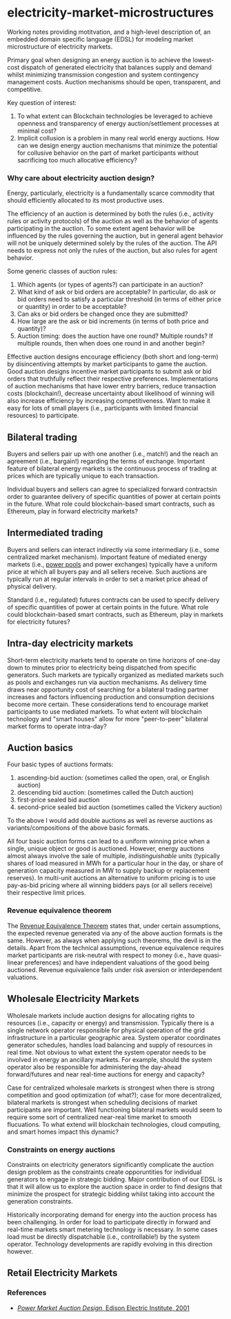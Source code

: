 # electricity-market-microstructures
Working notes providing motitvation, and a high-level description of, an embedded domain specific language (EDSL) for modeling market microstructure of electricity markets.

Primary goal when designing an energy auction is to achieve the lowest-cost dispatch of generated electricity that balances supply and demand whilst minimizing transmission congestion and system contingency management costs. Auction mechanisms should be open, transparent, and competitive. 

Key question of interest:

1. To what extent can Blockchain technologies be leveraged to achieve openness and transparency of energy auction/settlement processes at minimal cost?  
2. Implicit collusion is a problem in many real world energy auctions.  How can we design energy auction mechanisms that minimize the potential for collusive behavior on the part of market participants without sacrificing too much allocative efficiency?

### Why care about electricity auction design?
Energy, particularly, electricity is a fundamentally scarce commodity that should efficiently allocated to its most productive uses.

The efficiency of an auction is determined by both the rules (i.e., activity rules or activity protocols) of the auction as well as the behavior of agents participating in the auction. To some extent agent behavior will be influenced by the rules governing the auction, but in general agent behavior will not be uniquely determined solely by the rules of the auction.  The API needs to express not only the rules of the auction, but also rules for agent behavior.

Some generic classes of auction rules:

1. Which agents (or types of agents?) can participate in an auction?
2. What kind of ask or bid orders are acceptable? In particular, do ask or bid orders need to satisfy a particular threshold (in terms of either price or quantity) in order to be acceptable?
3. Can aks or bid orders be changed once they are submitted?
4. How large are the ask or bid increments (in terms of both price and quantity)?
5. Auction timing: does the auction have one round? Multiple rounds? If multiple rounds, then when does one round in and another begin?

Effective auction designs encourage efficiency (both short and long-term) by disincentiving attempts by market participants to game the auction.  Good auction designs incentive market participants to submit ask or bid orders that truthfully reflect their respective preferences. Implementations of auction mechanisms that have lower entry barriers, reduce transaction costs (blockchain!), decrease uncertainty about likelihood of winning will also increase efficiency by increasing competitiveness.  Want to make it easy for lots of small players (i.e., participants with limited financial resources) to participate.

## Bilateral trading
Buyers and sellers pair up with one another (i.e., match!) and the reach an agreement (i.e., bargain!) regarding the terms of exchange. Important feature of bilateral energy markets is the continuous process of trading at prices which are typically unique to each transaction.

Individual buyers and sellers can agree to specialized forward contractsin order to guarantee delivery of specific quantities of power at certain points in the future. What role could blockchain-based smart contracts, such as Ethereum, play in forward electricity markets?

## Intermediated trading
Buyers and sellers can interact indirectly via some intermediary (i.e., some centralized market mechanism). Important feature of mediated energy markets (i.e., [power pools](https://en.wikipedia.org/wiki/Power_pool) and power exchanges) typically have a uniform price at which all buyers pay and all sellers receive.  Such auctions are typically run at regular intervals in order to set a market price ahead of physical delivery.

Standard (i.e., regulated) futures contracts can be used to specify delivery of specific quantities of power at certain points in the future. What role could blockchain-based smart contracts, such as Ethereum, play in markets for electricity futures?

## Intra-day electricity markets
Short-term electricity markets tend to operate on time horizons of one-day down to minutes prior to electricity being dispatched from specific generators.  Such markets are typically organized as mediated markets such as pools and exchanges run via auction mechanisms. As delivery time draws near opportunity cost of searching for a bilateral trading partner increases and factors influencing production and consumption decisions become more certain. These considerations tend to encourage market participants to use mediated markets.  To what extent will blockchain technology and "smart houses" allow for more "peer-to-peer" bilateral market forms to operate intra-day?

## Auction basics
Four basic types of auctions formats:

1. ascending-bid auction: (sometimes called the open, oral, or English auction)
2. descending bid auction: (sometimes called the Dutch auction)
3. first-price sealed bid auction
4. second-price sealed bid auction (sometimes called the Vickery auction)

To the above I would add double auctions as well as reverse auctions as variants/compositions of the above basic formats.

All four basic auction forms can lead to a uniform winning price when a single, unique object or good is auctioned.  However, energy auctions almost always involve the sale of multiple, _indistinguishable_ units (typically shares of load measured in MWh for a particular hour in the day, or share of generation capacity measured in MW to supply backup or replacement reserves).  In multi-unit auctions an alternative to uniform pricing is to use pay-as-bid pricing where all winning bidders pays (or all sellers receive) their respective limit prices.

### Revenue equivalence theorem
The [Revenue Equivalence Theorem](https://en.wikipedia.org/wiki/Revenue_equivalence) states that, under certain assumptions, the expected revenue generated via any of the above auction formats is the same.  However, as always when applying such theorems, the devil is in the details.  Apart from the technical assumptions, revenue equivalence requires market participants are risk-neutral with respect to money (i.e., have quasi-linear preferences) and have independent valuations of the good being auctioned.  Revenue equivalence fails under risk aversion or interdependent valuations.

## Wholesale Electricity Markets
Wholesale markets include auction designs for allocating rights to resources (i.e., capacity or energy) and transmission.  Typically there is a single network operator responsible for physical operation of the grid infrastructure in a particular geographic area.  System operator coordinates generator schedules, handles load balancing and supply of resources in real time.  Not obvious to what extent the system operator needs to be involved in energy an ancillary markets. For example, should the system operator also be responsible for administering the day-ahead forward/futures and near real-time auctions for energy and capacity?

Case for centralized wholesale markets is strongest when there is strong competition and good optimization (of what?); case for more decentralized, bilateral markets is strongest when scheduling decisions of market participants are important. Well functioning bilateral markets would seem to require some sort of centralized near-real time market to smooth flucuations. To what extend will blockchain technologies, cloud computing, and smart homes impact this dynamic?

### Constraints on energy auctions
Constraints on electricity generators significantly complicate the auction design problem as the constraints create opporuntities for individual generators to engage in strategic bidding. Major contribution of our EDSL is that it will allow us to explore the auction space in order to find designs that minimize the prospect for strategic bidding whilst taking into account the generation constraints.

Historically incorporating demand for energy into the auction process has been challenging. In order for load to participate directly in forward and real-time markets smart metering technology is necessary.  In some cases load must be directly dispatchable (i.e., controllable!) by the system operator. Technology developments are rapidly evolving in this direction however.

## Retail Electricity Markets

### References

* [_Power Market Auction Design_, Edison Electric Institute, 2001](http://web.mit.edu/esd.126/www/MktsAuctions/EEI.pdf) 
